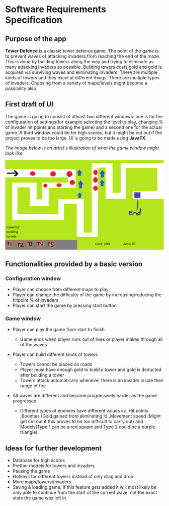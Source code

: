 # Software Requirements Specification

## Purpose of the app

**Tower Defence** is a classic tower defence game. The point of the game is to prevent waves of attacking invaders from reaching the end of the maze. This is done by building towers along the way and trying to eliminate as many attacking invaders as possible. Building towers costs gold and gold is acquired via surviving waves and eliminating invaders. There are multiple kinds of towers and they excel at different things. There are multiple types of invaders. Choosing from a variety of maps/levels might become a possibility also.

## First draft of UI

The game is going to consist of atleast two different windows: one is for the configuration of settings(for example selecting the level to play, changing % of invader hit points and starting the game) and a second one for the actual game. A third window could be for high scores, but it might be cut out if the project proves to be too large. UI is going to be made using **JavaFX**.

*The image below is an artist's illustration of what the game window might look like.*

<img src="https://raw.githubusercontent.com/Melimet/TowerDefence/master/documentation/ConceptPicture_TowerDefence.png" width="750">

## Functionalities provided by a basic version
### Configuration window 

- Player can choose from different maps to play
- Player can change the difficulty of the game by increasing/reducing the hitpoint % of invaders
- Player can start the game by pressing start button

### Game window

- Player can play the game from start to finish
  - Game ends when player runs out of lives or player makes through all of the waves

- Player can build different kinds of towers 
  - Towers cannot be placed on roads
  - Player must have enough gold to build a tower and gold is deducted after building a tower
  - Towers attack automatically whenever there is an invader inside their range of fire

- All waves are different and become progressively harder as the game progresses
  - Different types of enemies have different values in:
    ,Hit points
    ,Bounties (Gold gained from eliminating it)
    ,Movement speed (Might get cut out if this proves to be too difficult to carry out)
    and Models(Type 1 can be a red square and Type 2 could be a purple triangle)

## Ideas for further development

- Database for high scores
- Prettier models for towers and invaders
- Pausing the game
- Hotkeys for different towers instead of only drag and drop
- More maps/towers/invaders
- Saving & loading game. If this feature gets added it will most likely be only able to continue from the start of the current wave, not the exact state the game was left in.

